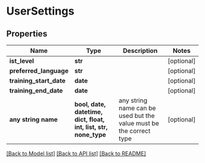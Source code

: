 # UserSettings


## Properties
Name | Type | Description | Notes
------------ | ------------- | ------------- | -------------
**ist_level** | **str** |  | [optional] 
**preferred_language** | **str** |  | [optional] 
**training_start_date** | **date** |  | [optional] 
**training_end_date** | **date** |  | [optional] 
**any string name** | **bool, date, datetime, dict, float, int, list, str, none_type** | any string name can be used but the value must be the correct type | [optional]

[[Back to Model list]](../README.md#documentation-for-models) [[Back to API list]](../README.md#documentation-for-api-endpoints) [[Back to README]](../README.md)


